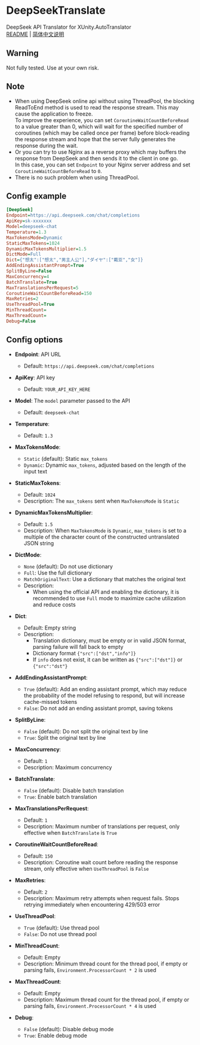 # DeepSeekTranslate

DeepSeek API Translator for XUnity.AutoTranslator  
[README](README.md) | [简体中文说明](README_zh_CN.md)  

## Warning

Not fully tested. Use at your own risk.

## Note

- When using DeepSeek online api without using ThreadPool, the blocking ReadToEnd method is used to read the response stream. This may cause the application to freeze.  
To improve the experience, you can set `CoroutineWaitCountBeforeRead` to a value greater than 0, which will wait for the specified number of coroutines (which may be called once per frame) before block-reading the response stream and hope that the server fully generates the response during the wait.
- Or you can try to use Nginx as a reverse proxy which may buffers the response from DeepSeek and then sends it to the client in one go.  
In this case, you can set `Endpoint` to your Nginx server address and set `CoroutineWaitCountBeforeRead` to `0`.
- There is no such problem when using ThreadPool.

## Config example

```ini
[DeepSeek]
Endpoint=https://api.deepseek.com/chat/completions
ApiKey=sk-xxxxxxx
Model=deepseek-chat
Temperature=1.3
MaxTokensMode=Dynamic
StaticMaxTokens=1024
DynamicMaxTokensMultiplier=1.5
DictMode=Full
Dict={"想太":["想太","男主人公"],"ダイヤ":["戴亚","女"]}
AddEndingAssistantPrompt=True
SplitByLine=False
MaxConcurrency=4
BatchTranslate=True
MaxTranslationsPerRequest=5
CoroutineWaitCountBeforeRead=150
MaxRetries=2
UseThreadPool=True
MinThreadCount=
MaxThreadCount=
Debug=False
```

## Config options

- **Endpoint**: API URL
  - Default: `https://api.deepseek.com/chat/completions`

- **ApiKey**: API key
  - Default: `YOUR_API_KEY_HERE`

- **Model**: The `model` parameter passed to the API
  - Default: `deepseek-chat`

- **Temperature**:
  - Default: `1.3`

- **MaxTokensMode**:
  - `Static` (default): Static `max_tokens`
  - `Dynamic`: Dynamic `max_tokens`, adjusted based on the length of the input text

- **StaticMaxTokens**:
  - Default: `1024`
  - Description: The `max_tokens` sent when `MaxTokensMode` is `Static`

- **DynamicMaxTokensMultiplier**:
  - Default: `1.5`
  - Description: When `MaxTokensMode` is `Dynamic`, `max_tokens` is set to a multiple of the character count of the constructed untranslated JSON string

- **DictMode**:
  - `None` (default): Do not use dictionary
  - `Full`: Use the full dictionary
  - `MatchOriginalText`: Use a dictionary that matches the original text
  - Description:
    - When using the official API and enabling the dictionary, it is recommended to use `Full` mode to maximize cache utilization and reduce costs

- **Dict**:
  - Default: Empty string
  - Description:
    - Translation dictionary, must be empty or in valid JSON format, parsing failure will fall back to empty
    - Dictionary format `{"src":["dst","info"]}`
    - If `info` does not exist, it can be written as `{"src":["dst"]}` or `{"src":"dst"}`

- **AddEndingAssistantPrompt**:
  - `True` (default): Add an ending assistant prompt, which may reduce the probability of the model refusing to respond, but will increase cache-missed tokens
  - `False`: Do not add an ending assistant prompt, saving tokens

- **SplitByLine**:
  - `False` (default): Do not split the original text by line
  - `True`: Split the original text by line

- **MaxConcurrency**:
  - Default: `1`
  - Description: Maximum concurrency

- **BatchTranslate**:
  - `False` (default): Disable batch translation
  - `True`: Enable batch translation

- **MaxTranslationsPerRequest**:
  - Default: `1`
  - Description: Maximum number of translations per request, only effective when `BatchTranslate` is `True`

- **CoroutineWaitCountBeforeRead**:
  - Default: `150`
  - Description: Coroutine wait count before reading the response stream, only effective when `UseThreadPool` is `False`

- **MaxRetries**:
  - Default: `2`
  - Description: Maximum retry attempts when request fails. Stops retrying immediately when encountering 429/503 error

- **UseThreadPool**:
  - `True` (default): Use thread pool
  - `False`: Do not use thread pool

- **MinThreadCount**:
  - Default: Empty
  - Description: Minimum thread count for the thread pool, if empty or parsing fails, `Environment.ProcessorCount * 2` is used

- **MaxThreadCount**:
  - Default: Empty
  - Description: Maximum thread count for the thread pool, if empty or parsing fails, `Environment.ProcessorCount * 4` is used

- **Debug**:
  - `False` (default): Disable debug mode
  - `True`: Enable debug mode
